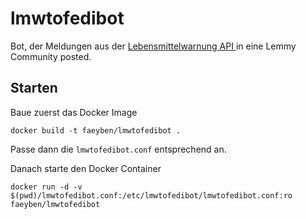 # lmwtofedibot

Bot, der Meldungen aus der [Lebensmittelwarnung API ](https://github.com/bundesAPI/lebensmittelwarnung-api) in eine Lemmy Community posted.

## Starten

Baue zuerst das Docker Image

```
docker build -t faeyben/lmwtofedibot .
```

Passe dann die `lmwtofedibot.conf` entsprechend an.

Danach starte den Docker Container

```
docker run -d -v $(pwd)/lmwtofedibot.conf:/etc/lmwtofedibot/lmwtofedibot.conf:ro faeyben/lmwtofedibot
```